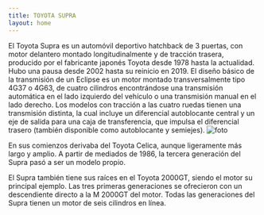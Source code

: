 ```yaml
---
title: TOYOTA SUPRA
layout: home
---
```


El Toyota Supra es un automóvil deportivo hatchback de 3 puertas, con motor delantero montado longitudinalmente y de tracción trasera, producido por el fabricante japonés Toyota desde 1978 hasta la actualidad. Hubo una pausa desde 2002 hasta su reinicio en 2019.
El diseño básico de la transmisión de un Eclipse es un motor montado transversalmente tipo 4G37 o 4G63, de cuatro cilindros encontrándose una transmisión automática en el lado izquierdo del vehículo o una transmisión manual en el lado derecho. Los modelos con tracción a las cuatro ruedas tienen una transmisión distinta, la cual incluye un diferencial autoblocante central y un eje de salida para una caja de transferencia, que impulsa el diferencial trasero (también disponible como autoblocante y semiejes).
![foto]([[[[[https://static.wikia.nocookie.net/atodogas/images/3/36/I002671.jpg/revision/latest?cb=20130410155249&path-prefix=es](https://cdn.autobild.es/sites/navi.axelspringer.es/public/media/image/2021/09/coches-fast-furious-2470867.jpg?tf=3840x)](https://media.gq.com.mx/photos/60a2b7acee4372271f0b9289/master/w_1600%2Cc_limit/Toyota%2520Supra%2520MK%2520IV%2520-%2520Fast%2520and%2520Furious.jpg)](https://www.booska-p.com/wp-content/uploads/2021/06/fast-furious-la-vente-record-de-la-voiture-mythique-de-paul-walker-649.jpg)](https://encrypted-tbn0.gstatic.com/images?q=tbn:ANd9GcRaIq7zP_DlACj9smmlok-ZrTJkaTgVOv2ceA&s)](https://images.buyagift.co.uk/common/client/Images/Product/HighRes/en-GB/10297582BAG1.jpg))

En sus comienzos derivaba del Toyota Celica, aunque ligeramente más largo y amplio. A partir de mediados de 1986, la tercera generación del Supra pasó a ser un modelo propio.

El Supra también tiene sus raíces en el Toyota 2000GT, siendo el motor su principal ejemplo. Las tres primeras generaciones se ofrecieron con un descendiente directo a la M 2000GT del motor. Todas las generaciones del Supra tienen un motor de seis cilindros en línea.
